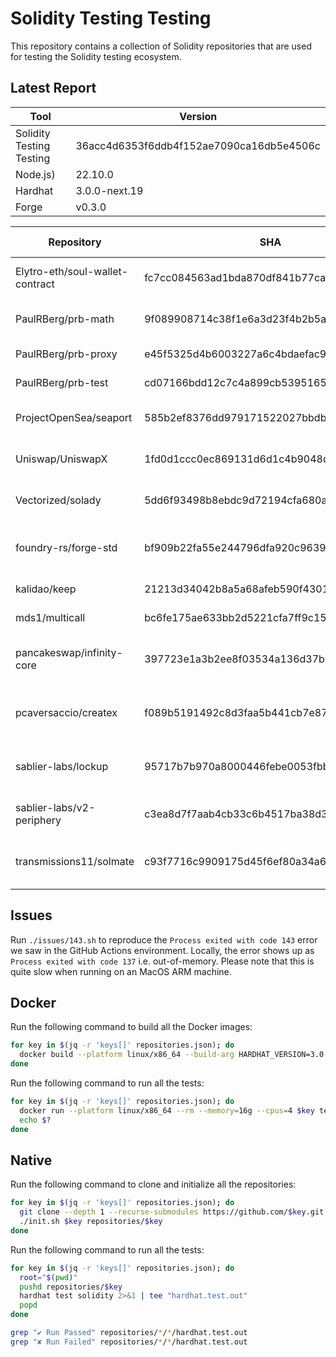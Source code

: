 # Solidity Testing Testing

This repository contains a collection of Solidity repositories that are used for testing the Solidity testing ecosystem.

## Latest Report

| Tool | Version |
| --- | --- |
| Solidity Testing Testing | 36acc4d6353f6ddb4f152ae7090ca16db5e4506c |
| Node.js) | 22.10.0 |
| Hardhat | 3.0.0-next.19 |
| Forge | v0.3.0 |

| Repository | SHA | forge build | forge test | hardhat compile | hardhat test |
| --- | --- | --- | --- | --- | --- |
| Elytro-eth/soul-wallet-contract | fc7cc084563ad1bda870df841b77caa9ee3a3661 | ✅ (176 in 189.02s) | ✅ (30 in 163.68s) | ✅ (40 in 13.63s) | ❌ (23/29 in 166.12s) |
| PaulRBerg/prb-math | 9f089908714c38f1e6a3d23f4b2b5a2c9b6c1d7a | ✅ (108 in 6.70s) | ✅ (314 in 9.38s) | ✅ (40 in 3.44s) | ✅ (314 in 12.60s) |
| PaulRBerg/prb-proxy | e45f5325d4b6003227a6c4bdaefac9453f89de2e | ✅ (72 in 6.48s) | ✅ (103 in 9.20s) | ✅ (5 in 3.71s) | ✅ (103 in 14.35s) |
| PaulRBerg/prb-test | cd07166bdd12c7c4a899cb53951653b53939a644 | ✅ (16 in 1.21s) | ✅ (192 in 56.00s) | ✅ (3 in 3.29s) | ✅ (192 in 63.83s) |
| ProjectOpenSea/seaport | 585b2ef8376dd979171522027bbdb048c2a4999c | ✅ (390 in 161.07s) | ❌ (47/91 in 159.78s) | ✅ (87 in 14.77s) | ❌ (0/0 in 55.22s) |
| Uniswap/UniswapX | 1fd0d1ccc0ec869131d6d1c4b9048d82fbc3d129 | ✅ (148 in 28.91s) | ✅ (428 in 37.17s) | ✅ (40 in 4.80s) | ❌ Exit Code 143 |
| Vectorized/solady | 5dd6f93498b8ebdc9d72194cfa680a90b738e1ad | ✅ (203 in 23.67s) | ✅ (1472 in 36.59s) | ✅ (102 in 6.53s) | ❌ Exit Code 143 |
| foundry-rs/forge-std | bf909b22fa55e244796dfa920c9639fdffa1c545 | ✅ (41 in 5.63s) | ✅ (164 in 89.12s) | ✅ (26 in 5.48s) | ❌ (162/168 in 67.01s) |
| kalidao/keep | 21213d34042b8a5a68afeb590f43018f08c81a58 | ✅ (54 in 9.08s) | ✅ (134 in 13.21s) | ✅ (0 in 3.00s) | ✅ (134 in 21.56s) |
| mds1/multicall | bc6fe175ae633bb2d5221cfa7ff9c15d10a932ce | ✅ (28 in 2.26s) | ✅ (45 in 2.49s) | ✅ (8 in 3.27s) | ✅ (45 in 6.38s) |
| pancakeswap/infinity-core | 397723e1a3b2ee8f03534a136d37bd4602f928a6 | ✅ (243 in 288.83s) | ❌ (826/828 in 274.17s) | ✅ (84 in 8.75s) | ❌ Exit Code 143 |
| pcaversaccio/createx | f089b5191492c8d3faa5b441cb7e8701fff3ac0a | ✅ (61 in 16.45s) | ✅ (129 in 20.80s) | ✅ (2 in 3.43s) | ❌ (112/131 in 40.27s) |
| sablier-labs/lockup | 95717b7b970a8000446febe0053fbb3afab2c418 | ✅ (243 in 93.98s) | ❌ (575/590 in 127.20s) | ✅ (20 in 5.58s) | ❌ Exit Code 143 |
| sablier-labs/v2-periphery | c3ea8d7f7aab4cb33c6b4517ba38d32ca35b1257 | ✅ (169 in 24.35s) | ❌ (77/87 in 24.08s) | ✅ (12 in 4.51s) | ❌ Exit Code 143 |
| transmissions11/solmate | c93f7716c9909175d45f6ef80a34a650e2d24e56 | ✅ (60 in 6.96s) | ✅ (568 in 23.94s) | ✅ (38 in 3.72s) | ❌ (565/570 in 51.67s) |

## Issues

Run `./issues/143.sh` to reproduce the `Process exited with code 143` error we saw in the GitHub Actions environment. Locally, the error shows up as `Process exited with code 137` i.e. out-of-memory. Please note that this is quite slow when running on an MacOS ARM machine.

## Docker

Run the following command to build all the Docker images:

```bash
for key in $(jq -r 'keys[]' repositories.json); do
  docker build --platform linux/x86_64 --build-arg HARDHAT_VERSION=3.0.0-next.19 --build-arg PROJECT_REPOSITORY=$key -t $key .
done
```

Run the following command to run all the tests:

```bash
for key in $(jq -r 'keys[]' repositories.json); do
  docker run --platform linux/x86_64 --rm --memory=16g --cpus=4 $key test solidity
  echo $?
done
```

## Native

Run the following command to clone and initialize all the repositories:

```bash
for key in $(jq -r 'keys[]' repositories.json); do
  git clone --depth 1 --recurse-submodules https://github.com/$key.git repositories/$key
  ./init.sh $key repositories/$key
done
```

Run the following command to run all the tests:

```bash
for key in $(jq -r 'keys[]' repositories.json); do
  root="$(pwd)"
  pushd repositories/$key
  hardhat test solidity 2>&1 | tee "hardhat.test.out"
  popd
done

grep "✔ Run Passed" repositories/*/*/hardhat.test.out
grep "✘ Run Failed" repositories/*/*/hardhat.test.out
```
